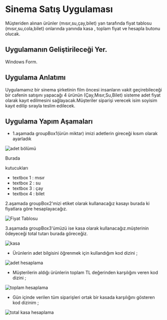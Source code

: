 # Sinema Satış Uygulaması
Müşteriden alınan ürünler (mısır,su,çay,bilet) yan tarafında fiyat tablosu (mısır,su,cola,bilet)
onlarında yanında kasa , toplam fiyat ve hesapla butonu olucak.
## Uygulamanın Geliştirileceği Yer.
Windows Form.
## Uygulama Anlatımı
Uygulamamız bir sinema şirketinin film öncesi insanların vakit geçirebileceği bir cafenin satışını yapacağı 4 ürünün (Çay,Mısır,Su,Bilet) sisteme adet fiyat olarak kayıt edilmesini sağlayacak.Müşteriler siparişi verecek isim soyisim kayıt edilip sırayla teslim edilecek.

## Uygulama Yapım Aşamaları
* 1.aşamada groupBox1(ürün miktar) imizi adetlerin gireceği kısım olarak ayarladık

![adet bölümü](https://github.com/Ahmet-Midilli/SinemaSatisUygulama/assets/104301620/656fbf23-4ee9-4d48-a4a5-648c0a52a37e)

Burada

kutucukları 

 * textbox 1 : mısır
 * textbox 2 : su
 * textbox 3 : çay
 * textbox 4 : bilet

 2.aşamada groupBox2'mizi etiket olarak kullanacağız kasayı burada ki fiyatlara göre hesaplayacağız.

![Fiyat Tablosu](https://github.com/Ahmet-Midilli/SinemaSatisUygulama/assets/104301620/b3286db7-3671-402b-9ff4-3ed525bb0b86)

3.aşamada groupBox3'ümüzü ise kasa olarak kullanacağız.müşterinin ödeyeceği total tutarı burada göreceğiz.

![kasa](https://github.com/Ahmet-Midilli/SinemaSatisUygulama/assets/104301620/4f5d5cb5-98cc-4929-a250-6eea254e6661)

* Ürünlerin adet bilgisini öğrenmek için kullandığım kod dizini ;

![adet hesaplama](https://github.com/Ahmet-Midilli/SinemaSatisUygulama/assets/104301620/c3174fa7-07c1-4d43-acf7-638a961da993)

* Müşterilerin aldığı ürünlerin toplam TL değerinden karşılığını veren kod dizini ; 

![toplam hesaplama](https://github.com/Ahmet-Midilli/SinemaSatisUygulama/assets/104301620/1c76cc60-e0f4-45f0-b05c-be39a6430b52)

* Gün içinde verilen tüm siparişleri ortak bir kasada karşılığını gösteren kod dizinim ; 

![total kasa hesaplama](https://github.com/Ahmet-Midilli/SinemaSatisUygulama/assets/104301620/c6d1557f-b544-4993-a3bc-70a1180190c1)
